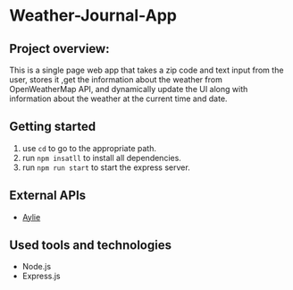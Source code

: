 # Weather-Journal-App
## Project overview:
This is a single page web app that takes a zip code and text input from the user, stores it ,get the information about the weather from OpenWeatherMap API, and dynamically update the UI along with information about the weather at the current time and date.


## Getting started
1. use <code>cd</code> to go to the appropriate path.
2. run <code>npm insatll</code> to install all dependencies.
3. run <code>npm run start</code> to start the express server.

## External APIs
<ul>
  <li><a target="_blank" href="https://aylien.com/">Aylie</a></li>
</ul>

## Used tools and technologies
<ul>
  <li>Node.js</li>
  <li>Express.js</li>
</ul>
